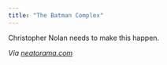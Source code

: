 ```yaml
---
title: "The Batman Complex"
---
```

<p>Christopher Nolan needs to make this happen.</p>
<p><em>Via <a href="http://www.neatorama.com/2011/04/27/the-batman-complex/" title="" target="">neatorama.com</a></em></p>

